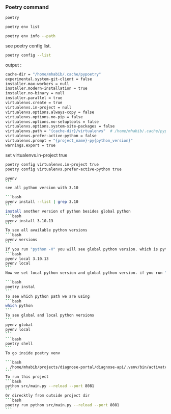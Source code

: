 ### Poetry command
````bash
poetry
````
````bash
poetry env list
````
````bash
poetry env info --path
````
see poetry config list.

````bash
poetry config --list
````
output : 
```bash
cache-dir = "/home/mhabib/.cache/pypoetry"
experimental.system-git-client = false
installer.max-workers = null
installer.modern-installation = true
installer.no-binary = null
installer.parallel = true
virtualenvs.create = true
virtualenvs.in-project = null
virtualenvs.options.always-copy = false
virtualenvs.options.no-pip = false
virtualenvs.options.no-setuptools = false
virtualenvs.options.system-site-packages = false
virtualenvs.path = "{cache-dir}/virtualenvs"  # /home/mhabib/.cache/pypoetry/virtualenvs
virtualenvs.prefer-active-python = false
virtualenvs.prompt = "{project_name}-py{python_version}"
warnings.export = true
```
set virtualenvs.in-project true 
```bash
poetry config virtualenvs.in-project true
poetry config virtualenvs.prefer-active-python true
```

````bash
pyenv
```
see all python version with 3.10

```bash
pyenv install --list | grep 3.10
```
install another version of python besides global python
```bash
pyenv install 3.10.13
```
To see all available python versions
```bash
pyenv versions
```
If you run "python -V" you will see global python version. which is python 3.12 but in our project we need 3.10. how we can solve it. now we can set local python version
```bash
pyenv local 3.10.13
pyenv local
```
Now we set local python version and global python version. if you run "python -V" in your project dir you will see local python version 3.10 but if you run "python -V" from outside this project dir you will see 3.12

```bash
poetry instal
```
To see which python path we are using
```bash
which python
```
To see global and local python versions
```
pyenv global
pyenv local
```
```bash
poetry shell
```
To go inside poetry venv

```bash
. /home/mhabib/projects/diagnose-portal/diagnose-api/.venv/bin/activate
```
To run this project 
```bash
python src/main.py --reload --port 8081
```
Or direcktly from outside project dir
```bash
poetry run python src/main.py --reload --port 8081
```